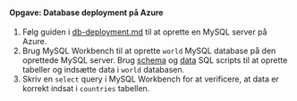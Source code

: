 #### Opgave: Database deployment på Azure
1. Følg guiden i [db-deployment.md](db-deployment.md) til at oprette en MySQL server på Azure.
2. Brug MySQL Workbench til at oprette `world` MySQL database på den oprettede MySQL server.
Brug [schema](schema.sql) og [data](data.sql) SQL scripts til at oprette tabeller og indsætte data i `world` databasen.
3. Skriv en `select` query i MySQL Workbench for at verificere, at data er korrekt indsat i `countries` tabellen.

